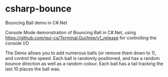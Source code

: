 # csharp-bounce
Bouncing Ball demo in C#.Net

Console Mode demonstration of Bouncing Ball in C#.Net, using https://github.com/gui-cs/Terminal.Gui/tree/v1_release for controlling the console I/O

The Demo allows you to add numerous balls (or remove them down to 1), and control the speed.   Each ball is randomly positioned, and has a random bounce direction as well as a random colour.
Each ball has a tail tracking the last 10 places the ball was.
